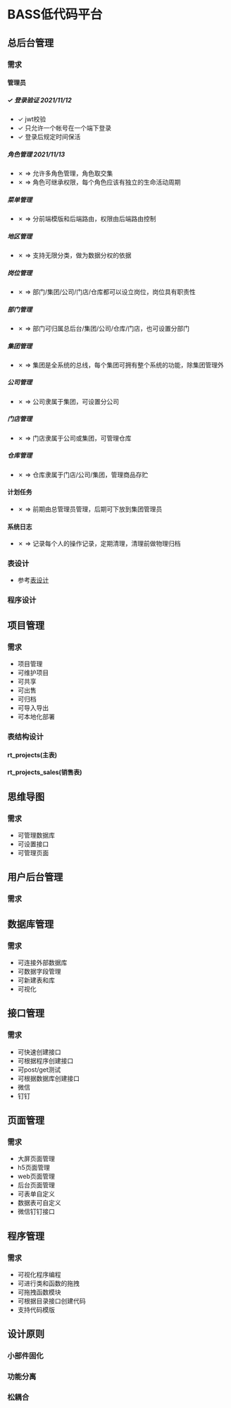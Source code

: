 # BASS低代码平台

## 总后台管理

### 需求
#### 管理员

##### &check; 登录验证 2021/11/12
- &check; jwt校验
- &check; 只允许一个帐号在一个端下登录
- &check; 登录后规定时间保活
##### 角色管理  2021/11/13
- &cross; &rArr; 允许多角色管理，角色取交集
- &cross; &rArr; 角色可继承权限，每个角色应该有独立的生命活动周期
##### 菜单管理
- &cross; &rArr; 分前端模版和后端路由，权限由后端路由控制
##### 地区管理
- &cross; &rArr; 支持无限分类，做为数据分权的依据
##### 岗位管理
- &cross; &rArr; 部门/集团/公司/门店/仓库都可以设立岗位，岗位具有职责性
##### 部门管理
- &cross; &rArr; 部门可归属总后台/集团/公司/仓库/门店，也可设置分部门
##### 集团管理
- &cross; &rArr; 集团是全系统的总线，每个集团可拥有整个系统的功能，除集团管理外
##### 公司管理
- &cross; &rArr; 公司隶属于集团，可设置分公司
##### 门店管理
- &cross; &rArr; 门店隶属于公司或集团，可管理仓库
##### 仓库管理
- &cross; &rArr; 仓库隶属于门店/公司/集团，管理商品存贮
#### 计划任务
- &cross; &rArr; 前期由总管理员管理，后期可下放到集团管理员
#### 系统日志
- &cross; &rArr; 记录每个人的操作记录，定期清理，清理前做物理归档

### 表设计
- 参考[表设计](sql.md)
### 程序设计

## 项目管理

### 需求

- 项目管理
- 可维护项目
- 可共享
- 可出售
- 可归档
- 可导入导出
- 可本地化部署

### 表结构设计

#### rt_projects(主表)
#### rt_projects_sales(销售表)


## 思维导图

### 需求

- 可管理数据库
- 可设置接口
- 可管理页面

## 用户后台管理

### 需求

## 数据库管理

### 需求

- 可连接外部数据库
- 可数据字段管理
- 可新建表和库
- 可视化

## 接口管理

### 需求

- 可快速创建接口
- 可根据程序创建接口
- 可post/get测试
- 可根据数据库创建接口
- 微信
- 钉钉

## 页面管理

### 需求

- 大屏页面管理
- h5页面管理
- web页面管理
- 后台页面管理
- 可表单自定义
- 数据表可自定义
- 微信钉钉接口

## 程序管理

### 需求

- 可视化程序编程
- 可进行类和函数的拖拽
- 可拖拽函数模块
- 可根据目录接口创建代码
- 支持代码模版





## 设计原则

### 小部件固化

### 功能分离

### 松耦合

